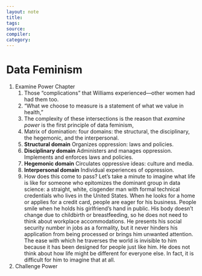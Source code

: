 ```yaml
---
layout: note
title:
tags: 
source:
compiler:
category:
---
```


# Data Feminism

1. Examine Power Chapter
	1. Those “complications” that Williams experienced—other women had had them too.
	2. “What we choose to measure is a statement of what we value in health,”
	3. The complexity of these intersections is the reason that _examine power_ is the first principle of data feminism,
	4. Matrix of domination: four domains: the structural, the disciplinary, the hegemonic, and the interpersonal.
	5. **Structural domain**
		Organizes oppression: laws and policies.
	6. **Disciplinary domain**
		Administers and manages oppression. Implements and enforces laws and policies.
	7. **Hegemonic domain**
		Circulates oppressive ideas: culture and media.
    8. **Interpersonal domain**
    	Individual experiences of oppression.
	9. How does this come to pass? Let’s take a minute to imagine what life is like for someone who epitomizes the dominant group in data science: a straight, white, cisgender man with formal technical credentials who lives in the United States. When he looks for a home or applies for a credit card, people are eager for his business. People smile when he holds his girlfriend’s hand in public. His body doesn’t change due to childbirth or breastfeeding, so he does not need to think about workplace accommodations. He presents his social security number in jobs as a formality, but it never hinders his application from being processed or brings him unwanted attention. The ease with which he traverses the world is invisible to him because it has been designed for people just like him. He does not think about how life might be different for everyone else. In fact, it is difficult for him to imagine that at all.
2. Challenge Power	